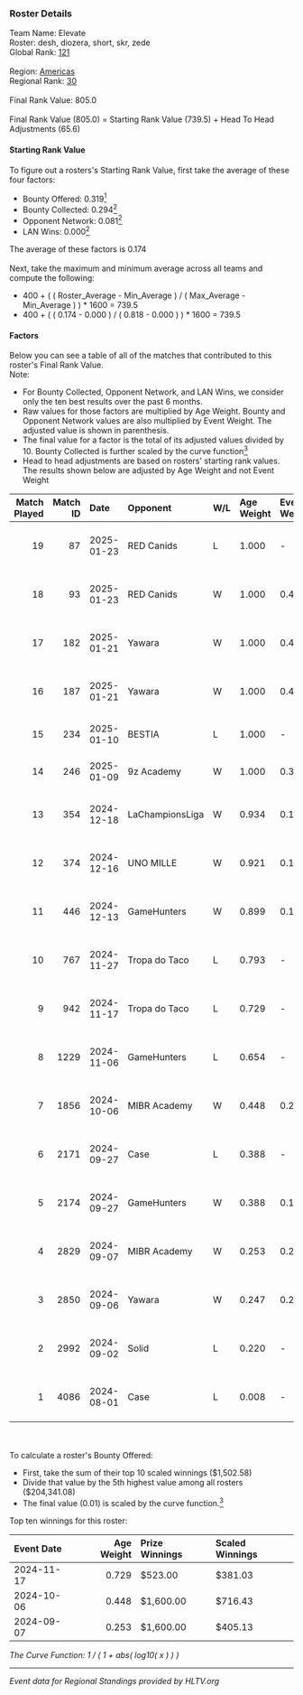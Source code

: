 ### Roster Details<br />
Team Name: Elevate<br />
Roster: desh, diozera, short, skr, zede<br />
Global Rank: [121](../../standings_global_2025_01_27.md)<br />
<br />
Region: [Americas]( ../../standings_americas_2025_01_27.md)<br />
Regional Rank: [30]( ../../standings_americas_2025_01_27.md)<br />
<br />
Final Rank Value:  805.0<br />
<br />
Final Rank Value (805.0) = Starting Rank Value (739.5) + Head To Head Adjustments (65.6)<br />

#### Starting Rank Value<br />
To figure out a rosters's Starting Rank Value, first take the average of these four factors:<br />
- Bounty Offered: 0.319[<sup>1</sup>](#table2)
- Bounty Collected: 0.294[<sup>2</sup>](#table1)
- Opponent Network: 0.081[<sup>2</sup>](#table1)
- LAN Wins: 0.000[<sup>2</sup>](#table1)

The average of these factors is 0.174<br />
<br />
Next, take the maximum and minimum average across all teams and compute the following:<br />
- 400 + ( ( Roster_Average - Min_Average ) / ( Max_Average - Min_Average ) ) * 1600 = 739.5
- 400 + ( ( 0.174 - 0.000 ) / ( 0.818 - 0.000 ) ) * 1600 = 739.5


#### Factors<br />
Below you can see a table of all of the matches that contributed to this roster's Final Rank Value.<br />
Note:<br />

- For Bounty Collected, Opponent Network, and LAN Wins, we consider only the ten best results over the past 6 months.
- Raw values for those factors are multiplied by Age Weight. Bounty and Opponent Network values are also multiplied by Event Weight. The adjusted value is shown in parenthesis.
- The final value for a factor is the total of its adjusted values divided by 10. Bounty Collected is further scaled by the curve function[<sup>3</sup>](#curveFunction)
- Head to head adjustments are based on rosters' starting rank values. The results shown below are adjusted by Age Weight and not Event Weight
<span id="table1"></span><br />


| Match Played | Match ID | Date       | Opponent        | W/L | Age Weight | Event Weight | Bounty Collected | Opponent Network | LAN Wins  | H2H Adj. | Roster                                |
| -: | -: | :- | :- | :- | :- | :- | :- | :- | :- | -: | :- |
|           19 |       87 | 2025-01-23 | RED Canids      | L   | 1.000      | -            | -                | -                | -         |    -9.06 | desh, diozera, short, skr, zede       |
|           18 |       93 | 2025-01-23 | RED Canids      | W   | 1.000      | 0.450        | 0.069 (0.031)    | 0.322 (0.145)    | 0 (0.000) |    22.95 | desh, diozera, short, skr, zede       |
|           17 |      182 | 2025-01-21 | Yawara          | W   | 1.000      | 0.450        | 0.005 (0.002)    | 0.386 (0.174)    | 0 (0.000) |    12.30 | desh, diozera, short, skr, zede       |
|           16 |      187 | 2025-01-21 | Yawara          | W   | 1.000      | 0.450        | 0.005 (0.002)    | 0.386 (0.174)    | 0 (0.000) |    13.39 | desh, diozera, short, skr, zede       |
|           15 |      234 | 2025-01-10 | BESTIA          | L   | 1.000      | -            | -                | -                | -         |    -3.82 | desh, fREQ, Leomonster, short, zede   |
|           14 |      246 | 2025-01-09 | 9z Academy      | W   | 1.000      | 0.384        | -                | 0.273 (0.105)    | 0 (0.000) |     7.40 | desh, fREQ, Leomonster, short, zede   |
|           13 |      354 | 2024-12-18 | LaChampionsLiga | W   | 0.934      | 0.143        | 0.009 (0.001)    | 0.129 (0.017)    | 0 (0.000) |     9.15 | Alisson, desh, Leomonster, short, skr |
|           12 |      374 | 2024-12-16 | UNO MILLE       | W   | 0.921      | 0.143        | 0.016 (0.002)    | 0.444 (0.058)    | 0 (0.000) |    15.33 | Alisson, desh, Leomonster, short, skr |
|           11 |      446 | 2024-12-13 | GameHunters     | W   | 0.899      | 0.143        | 0.002 (0.000)    | 0.458 (0.059)    | 0 (0.000) |    15.29 | Alisson, desh, Leomonster, short, skr |
|           10 |      767 | 2024-11-27 | Tropa do Taco   | L   | 0.793      | -            | -                | -                | -         |    -8.54 | Alisson, desh, Leomonster, short, skr |
|            9 |      942 | 2024-11-17 | Tropa do Taco   | L   | 0.729      | -            | -                | -                | -         |    -9.08 | Alisson, desh, Leomonster, short, skr |
|            8 |     1229 | 2024-11-06 | GameHunters     | L   | 0.654      | -            | -                | -                | -         |    -9.91 | Alisson, desh, Leomonster, short, skr |
|            7 |     1856 | 2024-10-06 | MIBR Academy    | W   | 0.448      | 0.270        | 0.003 (0.000)    | 0.200 (0.024)    | 0 (0.000) |     5.45 | Alisson, desh, Leomonster, short, skr |
|            6 |     2171 | 2024-09-27 | Case            | L   | 0.388      | -            | -                | -                | -         |    -6.29 | Alisson, desh, Leomonster, short, skr |
|            5 |     2174 | 2024-09-27 | GameHunters     | W   | 0.388      | 0.143        | 0.002 (0.000)    | 0.458 (0.025)    | 0 (0.000) |     5.99 | Alisson, desh, Leomonster, short, skr |
|            4 |     2829 | 2024-09-07 | MIBR Academy    | W   | 0.253      | 0.270        | 0.003 (0.000)    | -                | 0 (0.000) |     3.17 | Alisson, desh, Leomonster, short, skr |
|            3 |     2850 | 2024-09-06 | Yawara          | W   | 0.247      | 0.270        | 0.005 (0.000)    | 0.386 (0.026)    | -         |     3.98 | Alisson, desh, Leomonster, short, skr |
|            2 |     2992 | 2024-09-02 | Solid           | L   | 0.220      | -            | -                | -                | -         |    -2.03 | Alisson, desh, Leomonster, short, skr |
|            1 |     4086 | 2024-08-01 | Case            | L   | 0.008      | -            | -                | -                | -         |    -0.13 | Alisson, desh, Leomonster, short, skr |

<br />
<span id="table2"></span><br />
To calculate a roster's Bounty Offered:<br />

- First, take the sum of their top 10 scaled winnings ($1,502.58)
- Divide that value by the 5th highest value among all rosters ($204,341.08)
- The final value (0.01) is scaled by the curve function.[<sup>3</sup>](#curveFunction)

Top ten winnings for this roster:<br />

| Event Date | Age Weight | Prize Winnings | Scaled Winnings |
| :- | -: | :- | :- |
| 2024-11-17 |      0.729 | $523.00        | $381.03         |
| 2024-10-06 |      0.448 | $1,600.00      | $716.43         |
| 2024-09-07 |      0.253 | $1,600.00      | $405.13         |


<span id="curveFunction"></span>_The Curve Function: 1 / ( 1 + abs( log10( x ) ) )_<br />

---
_Event data for Regional Standings provided by HLTV.org_<br />
